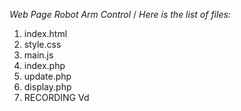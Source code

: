 *Web Page Robot Arm Control* /
*Here is the list of files:*
1. index.html 
2. style.css
3. main.js
4. index.php
5. update.php
6. display.php
7. RECORDING Vd


